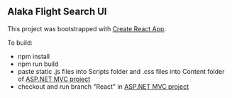 ## Alaka Flight Search UI

This project was bootstrapped with [Create React App](https://github.com/facebookincubator/create-react-app).

To build:
* npm install
* npm run build
* paste static .js files into Scripts folder and .css files into Content folder of [ASP.NET MVC project](https://github.com/istrupin/Alaska-Flight-Search)
* checkout and run branch "React" in [ASP.NET MVC project](https://github.com/istrupin/Alaska-Flight-Search)

